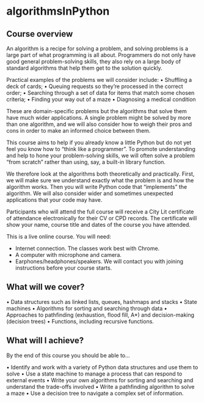 # algorithmsInPython


## Course overview
An algorithm is a recipe for solving a problem, and solving problems is a large part of what programming is all about. Programmers do not only have good general problem-solving skills, they also rely on a large body of standard algorithms that help them get to the solution quickly.

Practical examples of the problems we will consider include:
• Shuffling a deck of cards;
• Queuing requests so they’re processed in the correct order;
• Searching through a set of data for items that match some chosen criteria;
• Finding your way out of a maze
• Diagnosing a medical condition


These are domain-specific problems but the algorithms that solve them have much wider applications. A single problem might be solved by more than one algorithm, and we will also consider how to weigh their pros and cons in order to make an informed choice between them.


This course aims to help if you already know a little Python but do not yet feel you know how to “think like a programmer”. To promote understanding and help to hone your problem-solving skills, we will often solve a problem “from scratch” rather than using, say, a built-in library function.

We therefore look at the algorithms both theoretically and practically. First, we will make sure we understand exactly what the problem is and how the algorithm works. Then you will write Python code that “implements” the algorithm. We will also consider wider and sometimes unexpected applications that your code may have.

Participants who will attend the full course will receive a City Lit certificate of attendance electronically for their CV or CPD records. The certificate will show your name, course title and dates of the course you have attended.

This is a live online course. You will need:
- Internet connection. The classes work best with Chrome.
- A computer with microphone and camera.
- Earphones/headphones/speakers.
We will contact you with joining instructions before your course starts.

## What will we cover?

• Data structures such as linked lists, queues, hashmaps and stacks
• State machines
• Algorithms for sorting and searching through data
• Approaches to pathfinding (exhaustion, flood fill, A*) and decision-making (decision trees)
• Functions, including recursive functions.

## What will I achieve?
By the end of this course you should be able to...

• Identify and work with a variety of Python data structures and use them to solve
• Use a state machine to manage a process that can respond to external events
• Write your own algorithms for sorting and searching and understand the trade-offs involved
• Write a pathfinding algorithm to solve a maze
• Use a decision tree to navigate a complex set of information.